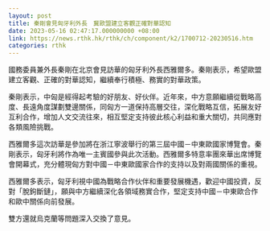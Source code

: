 ```yaml
---
layout: post
title: 秦剛會見匈牙利外長　冀歐盟建立客觀正確對華認知
date: 2023-05-16 02:47:17.000000000 +08:00
link: https://news.rthk.hk/rthk/ch/component/k2/1700712-20230516.htm
categories: rthk
---
```


國務委員兼外長秦剛在北京會見訪華的匈牙利外長西雅爾多。秦剛表示，希望歐盟建立客觀、正確的對華認知，繼續奉行積極、務實的對華政策。

秦剛表示，中匈是經得起考驗的好朋友、好伙伴。近年來，中方意願繼續從戰略高度、長遠角度謀劃雙邊關係，同匈方一道保持高層交往，深化戰略互信，拓展友好互利合作，增加人文交流往來，相互堅定支持彼此核心利益和重大關切，共同應對各類風險挑戰。

西雅爾多這次訪華是參加將在浙江寧波舉行的第三屆中國－中東歐國家博覽會。秦剛表示，匈牙利將作為唯一主賓國參與此次活動。西雅爾多特意率團來華出席博覽會開幕式，充分體現匈方對中國－中東歐國家合作的支持以及對兩國關係的重視。

西雅爾多表示，匈牙利視中國為戰略合作伙伴和重要發展機遇，歡迎中國投資，反對「脫鉤斷鏈」，願與中方繼續深化各領域務實合作，堅定支持中國－中東歐合作和歐中關係向前發展。

雙方還就烏克蘭等問題深入交換了意見。
